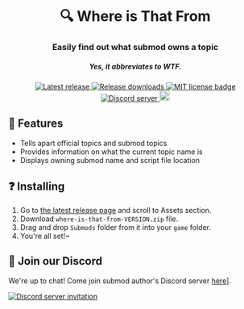 <h1 align="center">🔍 Where is That From</h1>
<h3 align="center">Easily find out what submod owns a topic</h3>
<h5 align="center">Yes, it abbreviates to WTF.</h5>

<p align="center">
  <a href="https://github.com/friends-of-monika/mas-wtf/releases/latest">
    <img alt="Latest release" src="https://img.shields.io/github/v/release/friends-of-monika/mas-wtf">
  </a>
  <a href="https://github.com/friends-of-monika/mas-wtf/releases">
    <img alt="Release downloads" src="https://img.shields.io/github/downloads/friends-of-monika/mas-wtf/total">
  </a>
  <a href="https://github.com/friends-of-monika/mas-wtf/blob/main/LICENSE.txt">
    <img alt="MIT license badge" src="https://img.shields.io/badge/License-MIT-lightgrey.svg">
  </a>
  <a href="https://dcache.me/discord">
    <img alt="Discord server" src="https://discordapp.com/api/guilds/1029849988953546802/widget.png?style=shield">
  </a>
  <a href="https://ko-fi.com/Y8Y15BC52">
    <img alt="Ko-fi badge" src="https://ko-fi.com/img/githubbutton_sm.svg" height="20">
  </a>
</p>


## 🌟 Features

* Tells apart official topics and submod topics
* Provides information on what the current topic name is
* Displays owning submod name and script file location

## ❓ Installing

1. Go to [the latest release page][6] and scroll to Assets section.
2. Download `where-is-that-from-VERSION.zip` file.
3. Drag and drop `Submods` folder from it into your `game` folder.
4. You're all set!~

## 💬 Join our Discord

We're up to chat! Come join submod author's Discord server [here][8]].

[![Discord server invitation][10]][8]

[6]: https://github.com/friends-of-monika/mas-wtf/releases/latest
[8]: https://dcache.me/discord
[9]: https://mon.icu/discord
[10]: https://discordapp.com/api/guilds/1029849988953546802/widget.png?style=banner3
[12]: https://github.com/friends-of-monika/mas-wtf
